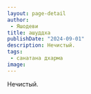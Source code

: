 ```yaml
---
layout: page-detail
author:
 - Яшодеви
title: ашуддха
publishDate: "2024-09-01"
description: Нечистый.
tags:
 - санатана дхарма
image: 
---
```


Нечистый.

